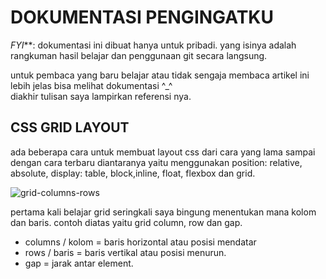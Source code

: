 # DOKUMENTASI PENGINGATKU
_FYI_**: dokumentasi ini dibuat hanya untuk pribadi. yang isinya adalah rangkuman hasil belajar dan penggunaan git secara langsung.

untuk pembaca yang baru belajar atau tidak sengaja membaca artikel ini lebih jelas bisa melihat dokumentasi ^_^  
diakhir tulisan saya lampirkan referensi nya.

## CSS GRID LAYOUT

ada beberapa cara untuk membuat layout css dari cara yang lama sampai dengan cara terbaru diantaranya yaitu menggunakan position: relative, absolute, display: table, block,inline, float, flexbox dan grid.

![grid-columns-rows](https://user-images.githubusercontent.com/11481712/52266529-380a1300-2969-11e9-945f-ea0e4855029f.gif)

pertama kali belajar grid seringkali saya bingung menentukan mana kolom dan baris. contoh diatas yaitu grid column, row dan gap.
- columns / kolom = baris horizontal atau posisi mendatar
- rows / baris    = baris vertikal atau posisi menurun.
- gap             = jarak antar element.

